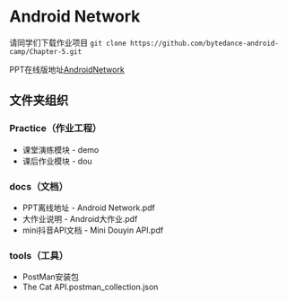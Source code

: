 # Android Network
请同学们下载作业项目
`git clone https://github.com/bytedance-android-camp/Chapter-5.git`

PPT在线版地址[AndroidNetwork](https://bytedance-android-camp.github.io/Chapter-5/)

## 文件夹组织

### Practice（作业工程）
+ 课堂演练模块 - demo
+ 课后作业模块 - dou

### docs（文档）
+ PPT离线地址 - Android Network.pdf
+ 大作业说明 - Android大作业.pdf
+ mini抖音API文档 - Mini Douyin API.pdf

### tools（工具）
+ PostMan安装包
+ The Cat API.postman_collection.json

